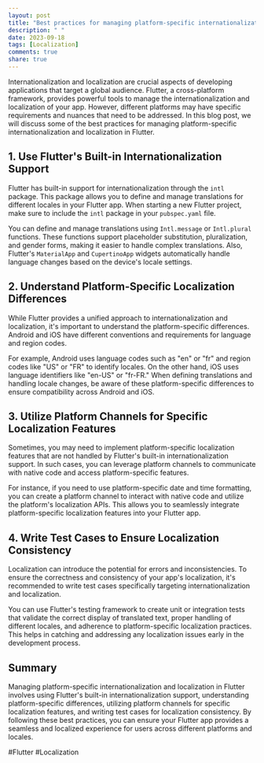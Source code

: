 ```yaml
---
layout: post
title: "Best practices for managing platform-specific internationalization and localization in Flutter."
description: " "
date: 2023-09-18
tags: [Localization]
comments: true
share: true
---
```


Internationalization and localization are crucial aspects of developing applications that target a global audience. Flutter, a cross-platform framework, provides powerful tools to manage the internationalization and localization of your app. However, different platforms may have specific requirements and nuances that need to be addressed. In this blog post, we will discuss some of the best practices for managing platform-specific internationalization and localization in Flutter.

## 1. Use Flutter's Built-in Internationalization Support

Flutter has built-in support for internationalization through the `intl` package. This package allows you to define and manage translations for different locales in your Flutter app. When starting a new Flutter project, make sure to include the `intl` package in your `pubspec.yaml` file.

You can define and manage translations using `Intl.message` or `Intl.plural` functions. These functions support placeholder substitution, pluralization, and gender forms, making it easier to handle complex translations. Also, Flutter's `MaterialApp` and `CupertinoApp` widgets automatically handle language changes based on the device's locale settings.

## 2. Understand Platform-Specific Localization Differences

While Flutter provides a unified approach to internationalization and localization, it's important to understand the platform-specific differences. Android and iOS have different conventions and requirements for language and region codes.

For example, Android uses language codes such as "en" or "fr" and region codes like "US" or "FR" to identify locales. On the other hand, iOS uses language identifiers like "en-US" or "fr-FR." When defining translations and handling locale changes, be aware of these platform-specific differences to ensure compatibility across Android and iOS.

## 3. Utilize Platform Channels for Specific Localization Features

Sometimes, you may need to implement platform-specific localization features that are not handled by Flutter's built-in internationalization support. In such cases, you can leverage platform channels to communicate with native code and access platform-specific features.

For instance, if you need to use platform-specific date and time formatting, you can create a platform channel to interact with native code and utilize the platform's localization APIs. This allows you to seamlessly integrate platform-specific localization features into your Flutter app.

## 4. Write Test Cases to Ensure Localization Consistency

Localization can introduce the potential for errors and inconsistencies. To ensure the correctness and consistency of your app's localization, it's recommended to write test cases specifically targeting internationalization and localization.

You can use Flutter's testing framework to create unit or integration tests that validate the correct display of translated text, proper handling of different locales, and adherence to platform-specific localization practices. This helps in catching and addressing any localization issues early in the development process.

## Summary

Managing platform-specific internationalization and localization in Flutter involves using Flutter's built-in internationalization support, understanding platform-specific differences, utilizing platform channels for specific localization features, and writing test cases for localization consistency. By following these best practices, you can ensure your Flutter app provides a seamless and localized experience for users across different platforms and locales.

#Flutter #Localization
